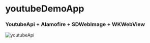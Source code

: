 # youtubeDemoApp

###  YoutubeApi + Alamofire + SDWebImage + WKWebView

![youtubeApi](https://user-images.githubusercontent.com/30910230/66648758-0a324800-ec35-11e9-9c87-eb47d1b06b98.gif)

